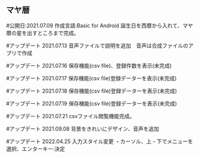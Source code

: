 ## マヤ暦

#公開日:2021.07.09
作成言語:Basic for Android
誕生日を西暦から入れて、マヤ暦の星を出すところまで完成。

#アップデート
2021.07.13 音声ファイルで説明を追加　音声は合成ファイルのアプリで作成

#アップデート
2021.07.16 保存機能(csv file)、登録件数を表示(未完成)

#アップデート
2021.07.17 保存機能(csv file)登録データーを表示(未完成)

#アップデート
2021.07.18 保存機能(csv file)登録データーを表示(未完成)

#アップデート
2021.07.19 保存機能(csv file)登録データーを表示(未完成)

#アップデート
2021.07.21 csvファイル閲覧機能完成。

#アップデート
2021.09.08 背景をきれいにデザイン、音声を追加

#アップデート
2022.04.25 入力スタイル変更
・カーソル、上・下でメニューを選択、エンターキー:決定








